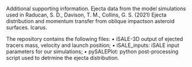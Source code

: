 Additional supporting information. Ejecta data from the model simulations used in Raducan, S. D., Davison, T. M., Collins, G. S. (2021) Ejecta distribution and momentum transfer from oblique impactson asteroid surfaces. Icarus.

The repository contains the following files:
• iSALE-3D output of ejected tracers mass, velocity and launch position;
• iSALE_inputs: iSALE input parameters for our simulations;
• pySALEPlot: python post-processing script used to detrmine the ejecta distribution.
